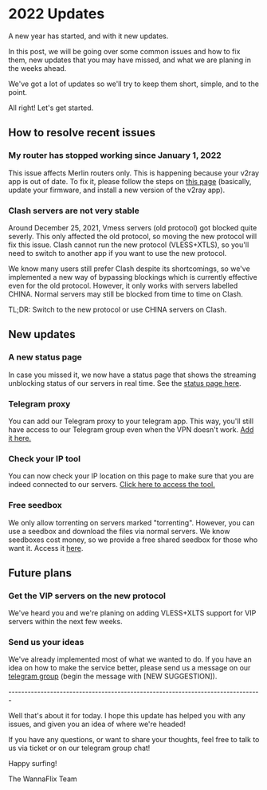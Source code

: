 # 2022 Updates

A new year has started, and with it new updates.&#x20;

In this post, we will be going over some common issues and how to fix them, new updates that you may have missed, and what we are planing in the weeks ahead.

We've got a lot of updates so we'll try to keep them short, simple, and to the point.&#x20;

All right! Let's get started.

## How to resolve recent issues

### My router has stopped working since January 1, 2022

This issue affects Merlin routers only. This is happening because your v2ray app is out of date. To fix it, please follow the steps on [this page](../routers/merlin/v2ray.md#update-important) (basically, update your firmware, and install a new version of the v2ray app).

### Clash servers are not very stable

Around December 25, 2021, Vmess servers (old protocol) got blocked quite severly. This only affected the old protocol, so moving the new protocol will fix this issue. Clash cannot run the new protocol (VLESS+XTLS), so you'll need to switch to another app if you want to use the new protocol.&#x20;

We know many users still prefer Clash despite its shortcomings, so we've implemented a new way of bypassing blockings which is currently effective even for the old protocol. However, it only works with servers labelled CHINA. Normal servers may still be blocked from time to time on Clash.

TL;DR: Switch to the new protocol or use CHINA servers on Clash.

## New updates

### A new status page

In case you missed it, we now have a status page that shows the streaming unblocking status of our servers in real time. See the [status page here](https://status.wannaflix.net).

### Telegram proxy

You can add our Telegram proxy to your telegram app. This way, you'll still have access to our Telegram group even when the VPN doesn't work. [Add it here.](https://wannaflix.net/telegram-proxy.php)

### Check your IP tool

You can now check your IP location on this page to make sure that you are indeed connected to our servers. [Click here to access the tool.](https://wannaflix.net/testip.php)

### Free seedbox

We only allow torrenting on servers marked "torrenting". However, you can use a seedbox and download the files via normal servers. We know seedboxes cost money, so we provide a free shared seedbox for those who want it. Access it [here](https://wannaflix.net/torrenting.php).

## Future plans

### Get the VIP servers on the new protocol

We've heard you and we're planing on adding VLESS+XLTS support for VIP servers within the next few weeks.

### Send us your ideas

We've already implemented most of what we wanted to do. If you have an idea on how to make the service better, please send us a message on our [telegram group](https://t.me/wannaflixvpn) (begin the message with \[NEW SUGGESTION]).

\-------------------------------------------------------------------------------

Well that's about it for today. I hope this update has helped you with any issues, and given you an idea of where we're headed!

If you have any questions, or want to share your thoughts, feel free to talk to us via ticket or on our telegram group chat!

Happy surfing!

The WannaFlix Team





